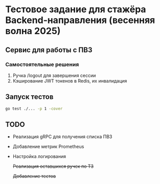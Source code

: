 # Тестовое задание для стажёра Backend-направления (весенняя волна 2025)

## Сервис для работы с ПВЗ

### Самостоятельные решения

1. Ручка /logout для завершения сессии
2. Кэширование JWT токенов в Redis, их инвалидация

## Запуск тестов

```bash
go test ./... -p 1 -cover
```

## TODO

- Реализация gRPC для получения списка ПВЗ
- Добавление метрик Prometheus
- Настройка логирования

  ~~Реализация оставшихся ручек по ТЗ~~

  ~~Добавление тестов~~
